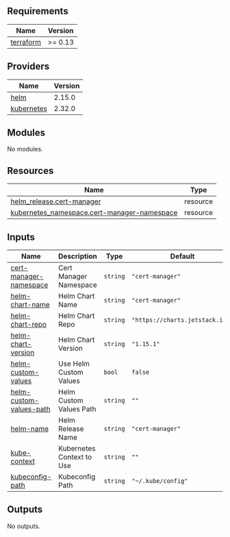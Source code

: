 <!-- BEGIN_TF_DOCS -->
## Requirements

| Name | Version |
|------|---------|
| <a name="requirement_terraform"></a> [terraform](#requirement\_terraform) | >= 0.13 |

## Providers

| Name | Version |
|------|---------|
| <a name="provider_helm"></a> [helm](#provider\_helm) | 2.15.0 |
| <a name="provider_kubernetes"></a> [kubernetes](#provider\_kubernetes) | 2.32.0 |

## Modules

No modules.

## Resources

| Name | Type |
|------|------|
| [helm_release.cert-manager](https://registry.terraform.io/providers/hashicorp/helm/latest/docs/resources/release) | resource |
| [kubernetes_namespace.cert-manager-namespace](https://registry.terraform.io/providers/hashicorp/kubernetes/latest/docs/resources/namespace) | resource |

## Inputs

| Name | Description | Type | Default | Required |
|------|-------------|------|---------|:--------:|
| <a name="input_cert-manager-namespace"></a> [cert-manager-namespace](#input\_cert-manager-namespace) | Cert Manager Namespace | `string` | `"cert-manager"` | no |
| <a name="input_helm-chart-name"></a> [helm-chart-name](#input\_helm-chart-name) | Helm Chart Name | `string` | `"cert-manager"` | no |
| <a name="input_helm-chart-repo"></a> [helm-chart-repo](#input\_helm-chart-repo) | Helm Chart Repo | `string` | `"https://charts.jetstack.io/"` | no |
| <a name="input_helm-chart-version"></a> [helm-chart-version](#input\_helm-chart-version) | Helm Chart Version | `string` | `"1.15.1"` | no |
| <a name="input_helm-custom-values"></a> [helm-custom-values](#input\_helm-custom-values) | Use Helm Custom Values | `bool` | `false` | no |
| <a name="input_helm-custom-values-path"></a> [helm-custom-values-path](#input\_helm-custom-values-path) | Helm Custom Values Path | `string` | `""` | no |
| <a name="input_helm-name"></a> [helm-name](#input\_helm-name) | Helm Release Name | `string` | `"cert-manager"` | no |
| <a name="input_kube-context"></a> [kube-context](#input\_kube-context) | Kubernetes Context to Use | `string` | `""` | no |
| <a name="input_kubeconfig-path"></a> [kubeconfig-path](#input\_kubeconfig-path) | Kubeconfig Path | `string` | `"~/.kube/config"` | no |

## Outputs

No outputs.
<!-- END_TF_DOCS -->
